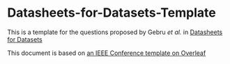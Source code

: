 # Datasheets-for-Datasets-Template
This is a template for the questions proposed by Gebru *et al.* in [Datasheets for Datasets](http://arxiv.org/abs/1803.0901)

This document is based on [an IEEE Conference template on Overleaf](https://www.overleaf.com/latex/templates/preparation-of-papers-for-ieee-sponsored-conferences-and-symposia/zfnqfzzzxghk)

